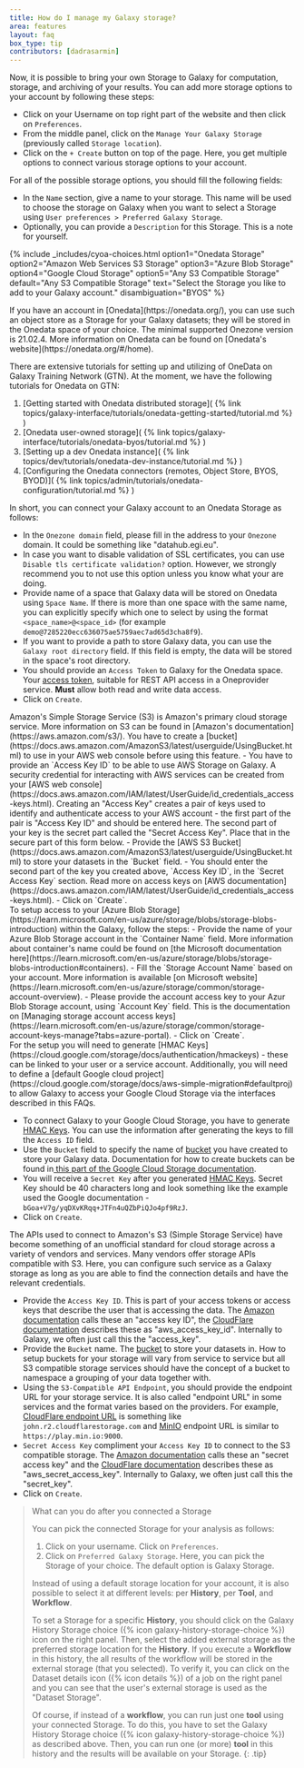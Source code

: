 ```yaml
---
title: How do I manage my Galaxy storage?
area: features
layout: faq
box_type: tip
contributors: [dadrasarmin]
---
```


Now, it is possible to bring your own Storage to Galaxy for computation, storage, and archiving of your results. You can add more storage options to your account by following these steps:

- Click on your Username on top right part of the website and then click on `Preferences`.
- From the middle panel, click on the `Manage Your Galaxy Storage` (previously called `Storage location`).
- Click on the `+ Create` button on top of the page. Here, you get multiple options to connect various storage options to your account.

For all of the possible storage options, you should fill the following fields:

- In the `Name` section, give a name to your storage. This name will be used to choose the storage on Galaxy when you want to select a Storage using `User preferences > Preferred Galaxy Storage`.
- Optionally, you can provide a `Description` for this Storage. This is a note for yourself.


{% include _includes/cyoa-choices.html option1="Onedata Storage" option2="Amazon Web Services S3 Storage" option3="Azure Blob Storage" option4="Google Cloud Storage" option5="Any S3 Compatible Storage" default="Any S3 Compatible Storage" text="Select the Storage you like to add to your Galaxy account." disambiguation="BYOS" %}

<div class="Onedata-Storage" markdown="1">
If you have an account in [Onedata](https://onedata.org/), you can use such an object store as a Storage for your Galaxy datasets; they will be stored in the Onedata space of your choice. The minimal supported Onezone version is 21.02.4. More information on Onedata can be found on [Onedata's website](https://onedata.org/#/home).

There are extensive tutorials for setting up and utilizing of OneData on Galaxy Training Network (GTN). At the moment, we have the following tutorials for Onedata on GTN:
1. [Getting started with Onedata distributed storage]( {% link topics/galaxy-interface/tutorials/onedata-getting-started/tutorial.md %} )
2. [Onedata user-owned storage]( {% link topics/galaxy-interface/tutorials/onedata-byos/tutorial.md %} )
3. [Setting up a dev Onedata instance]( {% link topics/dev/tutorials/onedata-dev-instance/tutorial.md %} )
4. [Configuring the Onedata connectors (remotes, Object Store, BYOS, BYOD)]( {% link topics/admin/tutorials/onedata-configuration/tutorial.md %} )

In short, you can connect your Galaxy account to an Onedata Storage as follows:

- In the `Onezone domain` field, please fill in the address to your `Onezone` domain. It could be something like "datahub.egi.eu".
- In case you want to disable validation of SSL certificates, you can use `Disable tls certificate validation?` option. However, we strongly recommend you to not use this option unless you know what your are doing.
- Provide name of a space that Galaxy data will be stored on Onedata using `Space Name`. If there is more than one space with the same name, you can explicitly specify which one to select by using the format `<space_name>@<space_id>` (for example `demo@7285220ecc636075ae5759aec7ad65d3cha8f9`).
- If you want to provide a path to store Galaxy data, you can use the `Galaxy root directory` field. If this field is empty, the data will be stored in the space's root directory.
- You should provide an `Access Token` to Galaxy for the Onedata space. Your [access token](https://onedata.org/#/home/documentation/topic/stable/tokens), suitable for REST API access in a Oneprovider service. **Must** allow both read and write data access.
- Click on `Create`.
</div>
<div class="Amazon-Web-Services-S3-Storage" markdown="1">
Amazon's Simple Storage Service (S3) is Amazon's primary cloud storage service. More information on S3 can be found in [Amazon's documentation](https://aws.amazon.com/s3/). You have to create a [bucket](https://docs.aws.amazon.com/AmazonS3/latest/userguide/UsingBucket.html) to use in your AWS web console before using this feature.
- You have to provide an `Access Key ID` to be able to use AWS Storage on Galaxy. A security credential for interacting with AWS services can be created from your [AWS web console](https://docs.aws.amazon.com/IAM/latest/UserGuide/id_credentials_access-keys.html). Creating an "Access Key" creates a pair of keys used to identify and authenticate access to your AWS account - the first part of the pair is "Access Key ID" and should be entered here. The second part of your key is the secret part called the "Secret Access Key". Place that in the secure part of this form below.
- Provide the [AWS S3 Bucket](https://docs.aws.amazon.com/AmazonS3/latest/userguide/UsingBucket.html) to store your datasets in the `Bucket` field.
- You should enter the second part of the key you created above, `Access Key ID`, in the `Secret Access Key` section. Read more on access keys on [AWS documentation](https://docs.aws.amazon.com/IAM/latest/UserGuide/id_credentials_access-keys.html).
- Click on `Create`.
</div>
<div class="Azure-Blob-Storage" markdown="1">
To setup access to your [Azure Blob Storage](https://learn.microsoft.com/en-us/azure/storage/blobs/storage-blobs-introduction) within the Galaxy, follow the steps:
- Provide the name of your Azure Blob Storage account in the `Container Name` field. More information about container's name could be found on [the Microsoft documentation here](https://learn.microsoft.com/en-us/azure/storage/blobs/storage-blobs-introduction#containers).
- Fill the `Storage Account Name` based on your account. More information is available [on Microsoft website](https://learn.microsoft.com/en-us/azure/storage/common/storage-account-overview).
- Please provide the account access key to your Azur Blob Storage account, using `Account Key` field. This is the documentation on [Managing storage account access keys](https://learn.microsoft.com/en-us/azure/storage/common/storage-account-keys-manage?tabs=azure-portal).
- Click on `Create`.
</div>
<div class="Google-Cloud-Storage" markdown="1">
For the setup you will need to generate [HMAC Keys](https://cloud.google.com/storage/docs/authentication/hmackeys) - these can be linked to your user or a service account. Additionally, you will need to define a [default Google cloud project](https://cloud.google.com/storage/docs/aws-simple-migration#defaultproj) to allow Galaxy to access your Google Cloud Storage via the interfaces described in this FAQs.

- To connect Galaxy to your Google Cloud Storage, you have to generate [HMAC Keys](https://cloud.google.com/storage/docs/authentication/hmackeys). You can use the information after generating the keys to fill the `Access ID` field.
- Use the `Bucket` field to specify the name of [bucket](https://cloud.google.com/storage/docs/buckets) you have created to store your Galaxy data. Documentation for how to create buckets can be found in[ this part of the Google Cloud Storage documentation](https://cloud.google.com/storage/docs/creating-buckets).
- You will receive a `Secret Key` after you generated [HMAC Keys](https://cloud.google.com/storage/docs/authentication/hmackeys). Secret Key should be 40 characters long and look something like the example used the Google documentation - `bGoa+V7g/yqDXvKRqq+JTFn4uQZbPiQJo4pf9RzJ`.
- Click on `Create`.
</div>
<div class="Any-S3-Compatible-Storage" markdown="1">
The APIs used to connect to Amazon's S3 (Simple Storage Service) have become something of an unofficial standard for cloud storage across a variety of vendors and services. Many vendors offer storage APIs compatible with S3. Here, you can configure such service as a Galaxy storage as long as you are able to find the connection details and have the relevant credentials.

- Provide the `Access Key ID`. This is part of your access tokens or access keys that describe the user that is accessing the data. The [Amazon documentation](https://docs.aws.amazon.com/IAM/latest/UserGuide/id_credentials_access-keys.html) calls these an "access key ID", the [CloudFlare documentation](https://developers.cloudflare.com/r2/examples/aws/boto3/) describes these as "aws_access_key_id". Internally to Galaxy, we often just call this the "access_key".
- Provide the `Bucket` name. The [bucket](https://docs.aws.amazon.com/AmazonS3/latest/userguide/UsingBucket.html) to store your datasets in. How to setup buckets for your storage will vary from service to service but all S3 compatible storage services should have the concept of a bucket to namespace a grouping of your data together with.
- Using the `S3-Compatible API Endpoint`, you should provide the endpoint URL for your storage service. It is also called "endpoint URL" in some services and the format varies based on the providers. For example, [CloudFlare endpoint URL](https://developers.cloudflare.com/ruleset-engine/rulesets-api/endpoints/) is something like `john.r2.cloudflarestorage.com` and [MinIO](https://min.io/docs/minio/linux/integrations/aws-cli-with-minio.html) endpoint URL is similar to `https://play.min.io:9000`.
- `Secret Access Key` compliment your `Access Key ID` to connect to the S3 compatible storage. The [Amazon documentation](https://docs.aws.amazon.com/IAM/latest/UserGuide/id_credentials_access-keys.html) calls these an "secret access key" and the [CloudFlare documentation](https://developers.cloudflare.com/r2/examples/aws/boto3/) describes these as "aws_secret_access_key". Internally to Galaxy, we often just call this the "secret_key".
- Click on `Create`.
</div>

> <tip-title>What can you do after you connected a Storage</tip-title>
>
> You can pick the connected Storage for your analysis as follows:
> 1. Click on your username. Click on `Preferences`.
> 2. Click on `Preferred Galaxy Storage`. Here, you can pick the Storage of your choice. The default option is Galaxy Storage.
>
> Instead of using a default storage location for your account, it is also possible to select it at different levels: per **History**, per **Tool**, and **Workflow**.
> 
> To set a Storage for a specific **History**, you should click on the Galaxy History Storage choice ({% icon galaxy-history-storage-choice %}) icon on the right panel. Then, select the added external storage as the preferred storage location for the **History**. If you execute a **Workflow** in this history, the all results of the workflow will be stored in the external storage (that you selected).
> To verify it, you can click on the Dataset details icon ({% icon details %}) of a job on the right panel and you can see that the user's external storage is used as the "Dataset Storage".
>
> Of course, if instead of a **workflow**, you can run just one **tool** using your connected Storage. To do this, you have to set the Galaxy History Storage choice ({% icon galaxy-history-storage-choice %}) as described above. Then, you can run one (or more) **tool** in this history and the results will be available on your Storage.
{: .tip}